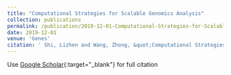 ```yaml
---
title: "Computational Strategies for Scalable Genomics Analysis"
collection: publications
permalink: /publication/2019-12-01-Computational-Strategies-for-Scalable-Genomics-Analysis
date: 2019-12-01
venue: 'Genes'
citation: ' Shi, Lizhen and Wang, Zhong, &quot;Computational Strategies for Scalable Genomics Analysis.&quot; Genes, 2019.'
---
```

Use [Google Scholar](https://scholar.google.com/scholar?q=Computational+Strategies+for+Scalable+Genomics+Analysis){:target="_blank"} for full citation